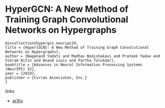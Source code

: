# HyperGCN: A New Method of Training Graph Convolutional Networks on Hypergraphs

```
@incollection{hypergcn_neurips19,
title = {Hyper{GCN}: A New Method of Training Graph Convolutional Networks on Hypergraphs},
author = {Naganand Yadati and Madhav Nimishakavi and Prateek Yadav and Vikram Nitin and Anand Louis and Partha Talukdar},
booktitle = {Advances in Neural Information Processing Systems (NeurIPS) 32},
year = {2019},
publisher = {Curran Associates, Inc.}
}
```

links
- [arXiv](https://arxiv.org/abs/1809.02589)
